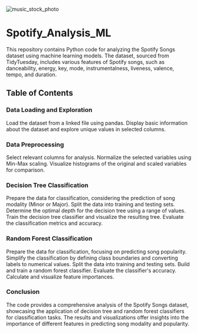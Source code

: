 ![music_stock_photo](https://github.com/slarionne/Spotify_Analysis_ML/assets/15343933/33668784-c4e7-403b-9c85-1159037198b6)

# Spotify_Analysis_ML
This repository contains Python code for analyzing the Spotify Songs dataset using machine learning models. The dataset, sourced from TidyTuesday, includes various features of Spotify songs, such as danceability, energy, key, mode, instrumentalness, liveness, valence, tempo, and duration.

## Table of Contents
### Data Loading and Exploration
Load the dataset from a linked file using pandas.
Display basic information about the dataset and explore unique values in selected columns.

### Data Preprocessing
Select relevant columns for analysis.
Normalize the selected variables using Min-Max scaling.
Visualize histograms of the original and scaled variables for comparison.

### Decision Tree Classification
Prepare the data for classification, considering the prediction of song modality (Minor or Major).
Split the data into training and testing sets.
Determine the optimal depth for the decision tree using a range of values.
Train the decision tree classifier and visualize the resulting tree.
Evaluate the classification metrics and accuracy.

### Random Forest Classification
Prepare the data for classification, focusing on predicting song popularity.
Simplify the classification by defining class boundaries and converting labels to numerical values.
Split the data into training and testing sets.
Build and train a random forest classifier.
Evaluate the classifier's accuracy.
Calculate and visualize feature importances.

### Conclusion
The code provides a comprehensive analysis of the Spotify Songs dataset, showcasing the application of decision tree and random forest classifiers for classification tasks. The results and visualizations offer insights into the importance of different features in predicting song modality and popularity.
